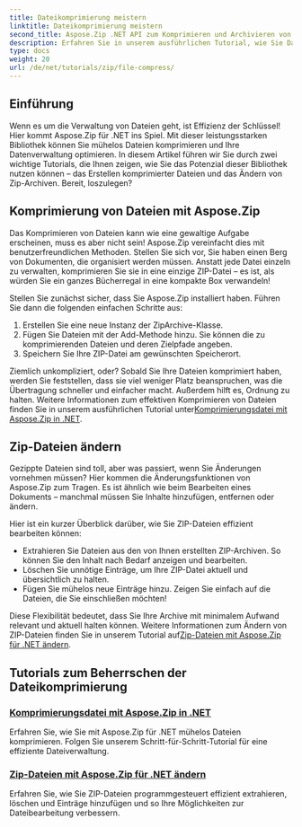 ```yaml
---
title: Dateikomprimierung meistern
linktitle: Dateikomprimierung meistern
second_title: Aspose.Zip .NET API zum Komprimieren und Archivieren von Dateien
description: Erfahren Sie in unserem ausführlichen Tutorial, wie Sie Dateien mit Aspose.Zip für .NET effizient komprimieren. Folgen Sie dieser umfassenden Anleitung, um die Dateikomprimierung nahtlos in Ihre .NET-Anwendungen zu implementieren.
type: docs
weight: 20
url: /de/net/tutorials/zip/file-compress/
---
```

## Einführung

Wenn es um die Verwaltung von Dateien geht, ist Effizienz der Schlüssel! Hier kommt Aspose.Zip für .NET ins Spiel. Mit dieser leistungsstarken Bibliothek können Sie mühelos Dateien komprimieren und Ihre Datenverwaltung optimieren. In diesem Artikel führen wir Sie durch zwei wichtige Tutorials, die Ihnen zeigen, wie Sie das Potenzial dieser Bibliothek nutzen können – das Erstellen komprimierter Dateien und das Ändern von Zip-Archiven. Bereit, loszulegen?

## Komprimierung von Dateien mit Aspose.Zip

Das Komprimieren von Dateien kann wie eine gewaltige Aufgabe erscheinen, muss es aber nicht sein! Aspose.Zip vereinfacht dies mit benutzerfreundlichen Methoden. Stellen Sie sich vor, Sie haben einen Berg von Dokumenten, die organisiert werden müssen. Anstatt jede Datei einzeln zu verwalten, komprimieren Sie sie in eine einzige ZIP-Datei – es ist, als würden Sie ein ganzes Bücherregal in eine kompakte Box verwandeln! 

Stellen Sie zunächst sicher, dass Sie Aspose.Zip installiert haben. Führen Sie dann die folgenden einfachen Schritte aus:

1. Erstellen Sie eine neue Instanz der ZipArchive-Klasse.
2. Fügen Sie Dateien mit der Add-Methode hinzu. Sie können die zu komprimierenden Dateien und deren Zielpfade angeben.
3. Speichern Sie Ihre ZIP-Datei am gewünschten Speicherort.

 Ziemlich unkompliziert, oder? Sobald Sie Ihre Dateien komprimiert haben, werden Sie feststellen, dass sie viel weniger Platz beanspruchen, was die Übertragung schneller und einfacher macht. Außerdem hilft es, Ordnung zu halten. Weitere Informationen zum effektiven Komprimieren von Dateien finden Sie in unserem ausführlichen Tutorial unter[Komprimierungsdatei mit Aspose.Zip in .NET](./compression-file/).

## Zip-Dateien ändern

Gezippte Dateien sind toll, aber was passiert, wenn Sie Änderungen vornehmen müssen? Hier kommen die Änderungsfunktionen von Aspose.Zip zum Tragen. Es ist ähnlich wie beim Bearbeiten eines Dokuments – manchmal müssen Sie Inhalte hinzufügen, entfernen oder ändern.

Hier ist ein kurzer Überblick darüber, wie Sie ZIP-Dateien effizient bearbeiten können:

- Extrahieren Sie Dateien aus den von Ihnen erstellten ZIP-Archiven. So können Sie den Inhalt nach Bedarf anzeigen und bearbeiten.
- Löschen Sie unnötige Einträge, um Ihre ZIP-Datei aktuell und übersichtlich zu halten.
- Fügen Sie mühelos neue Einträge hinzu. Zeigen Sie einfach auf die Dateien, die Sie einschließen möchten!

 Diese Flexibilität bedeutet, dass Sie Ihre Archive mit minimalem Aufwand relevant und aktuell halten können. Weitere Informationen zum Ändern von ZIP-Dateien finden Sie in unserem Tutorial auf[Zip-Dateien mit Aspose.Zip für .NET ändern](./modify-zip-files/).

## Tutorials zum Beherrschen der Dateikomprimierung
### [Komprimierungsdatei mit Aspose.Zip in .NET](./compression-file/)
Erfahren Sie, wie Sie mit Aspose.Zip für .NET mühelos Dateien komprimieren. Folgen Sie unserem Schritt-für-Schritt-Tutorial für eine effiziente Dateiverwaltung.
### [Zip-Dateien mit Aspose.Zip für .NET ändern](./modify-zip-files/)
Erfahren Sie, wie Sie ZIP-Dateien programmgesteuert effizient extrahieren, löschen und Einträge hinzufügen und so Ihre Möglichkeiten zur Dateibearbeitung verbessern.